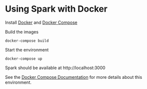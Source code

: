 # Using Spark with Docker

Install [Docker](https://docs.docker.com/engine/installation/) and [Docker Compose](https://docs.docker.com/compose/install/)

Build the images

```
docker-compose build
```

Start the environment

```
docker-compose up
```

Spark should be available at http://localhost:3000

See the [Docker Compose Documentation](https://docs.docker.com/compose/reference/overview/) for more details about this environment.
